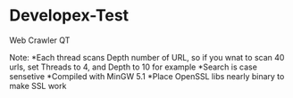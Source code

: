 # Developex-Test
Web Crawler QT

Note:
*Each thread scans Depth number of URL, so if you wnat to scan 40 urls, set Threads to 4, and Depth to 10 for example
*Search is case sensetive
*Compiled with MinGW 5.1
*Place OpenSSL libs nearly binary to make SSL work
